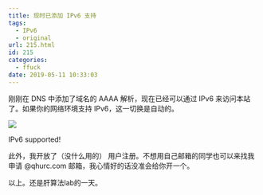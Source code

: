 ```yaml
---
title: 现时已添加 IPv6 支持
tags:
  - IPv6
  - original
url: 215.html
id: 215
categories:
  - ffuck
date: 2019-05-11 10:33:03
---
```


刚刚在 DNS 中添加了域名的 AAAA 解析，现在已经可以通过 IPv6 来访问本站了。如果你的网络环境支持 IPv6，这一切换是自动的。

![](/images/ipv6-1024x391.png)

IPv6 supported!

此外，我开放了（没什么用的） 用户注册。不想用自己邮箱的同学也可以来找我申请 @qhurc.com 邮箱，我心情好的话没准会给你开一个。

以上。还是肝算法lab的一天。